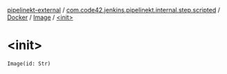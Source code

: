 [pipelinekt-external](../../../index.md) / [com.code42.jenkins.pipelinekt.internal.step.scripted](../../index.md) / [Docker](../index.md) / [Image](index.md) / [&lt;init&gt;](./-init-.md)

# &lt;init&gt;

`Image(id: Str)`
